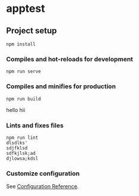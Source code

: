 # apptest

## Project setup
```
npm install
```

### Compiles and hot-reloads for development
```
npm run serve
```

### Compiles and minifies for production
```
npm run build
```

hello hii

### Lints and fixes files
```
npm run lint
dlsdlks'
sdjfklsd
sdfkjlsk;ad
djlowsa;kdsl

```

### Customize configuration
See [Configuration Reference](https://cli.vuejs.org/config/).
